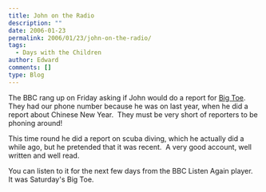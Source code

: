 ```yaml
---
title: John on the Radio
description: ""
date: 2006-01-23
permalink: 2006/01/23/john-on-the-radio/
tags:
  - Days with the Children
author: Edward
comments: []
type: Blog
---
```


The BBC rang up on Friday asking if John would do a report for [Big
Toe][1]. They had our phone number because he was on last year, when he
did a report about Chinese New Year.  They must be very short of
reporters to be phoning around!

This time round he did a report on scuba diving, which he actually did a
while ago, but he pretended that it was recent.  A very good account,
well written and well read.

You can listen to it for the next few days from the BBC Listen Again
player.  It was Saturday\'s Big Toe.



[1]: https://www.bbc.co.uk/bbc7/bigtoe/
